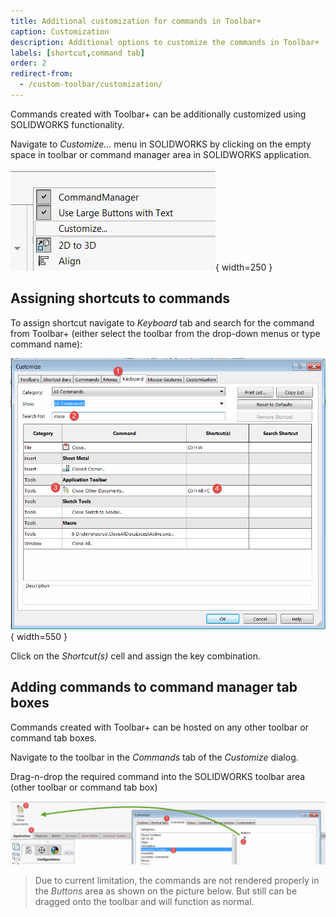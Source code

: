 ```yaml
---
title: Additional customization for commands in Toolbar+
caption: Customization
description: Additional options to customize the commands in Toolbar+ (adding to command tab boxes, assigning shortcuts, etc.)
labels: [shortcut,command tab]
order: 2
redirect-from:
  - /custom-toolbar/customization/
---
```

Commands created with Toolbar+ can be additionally customized using SOLIDWORKS functionality.

Navigate to *Customize...* menu in SOLIDWORKS by clicking on the empty space in toolbar or command manager area in SOLIDWORKS application.

![SOLIDWORKS customize menu](solidworks-customize.png){ width=250 }

## Assigning shortcuts to commands

To assign shortcut navigate to *Keyboard* tab and search for the command from Toolbar+ (either select the toolbar from the drop-down menus or type command name):

![Shortcut assigned to macro button](command-shortcut.png){ width=550 }

Click on the *Shortcut(s)* cell and assign the key combination.

## Adding commands to command manager tab boxes

Commands created with Toolbar+ can be hosted on any other toolbar or command tab boxes. 

Navigate to the toolbar in the *Commands* tab of the *Customize* dialog.

Drag-n-drop the required command into the SOLIDWORKS toolbar area (other toolbar or command tab box)

![Adding macro button to command tab box](drag-n-drop-command.png)

> Due to current limitation, the commands are not rendered properly in the *Buttons* area as shown on the picture below. But still can be dragged onto the toolbar and will function as normal.